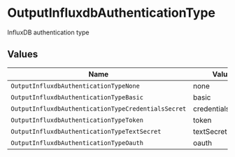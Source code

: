 # OutputInfluxdbAuthenticationType

InfluxDB authentication type


## Values

| Name                                                | Value                                               |
| --------------------------------------------------- | --------------------------------------------------- |
| `OutputInfluxdbAuthenticationTypeNone`              | none                                                |
| `OutputInfluxdbAuthenticationTypeBasic`             | basic                                               |
| `OutputInfluxdbAuthenticationTypeCredentialsSecret` | credentialsSecret                                   |
| `OutputInfluxdbAuthenticationTypeToken`             | token                                               |
| `OutputInfluxdbAuthenticationTypeTextSecret`        | textSecret                                          |
| `OutputInfluxdbAuthenticationTypeOauth`             | oauth                                               |